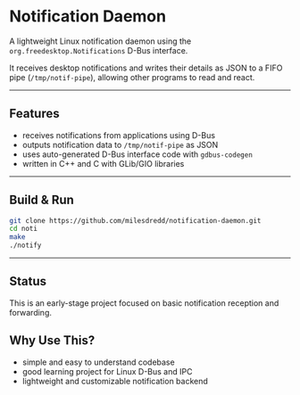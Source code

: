 # Notification Daemon

A lightweight Linux notification daemon using the `org.freedesktop.Notifications` D-Bus interface.

It receives desktop notifications and writes their details as JSON to a FIFO pipe (`/tmp/notif-pipe`), allowing other programs to read and react.

---

## Features

- receives notifications from applications using D-Bus
- outputs notification data to `/tmp/notif-pipe` as JSON
- uses auto-generated D-Bus interface code with `gdbus-codegen`
- written in C++ and C with GLib/GIO libraries

---

## Build & Run

```bash
git clone https://github.com/milesdredd/notification-daemon.git
cd noti
make
./notify
```

---

## Status

This is an early-stage project focused on basic notification reception and forwarding.


## Why Use This?
- simple and easy to understand codebase
- good learning project for Linux D-Bus and IPC
- lightweight and customizable notification backend


